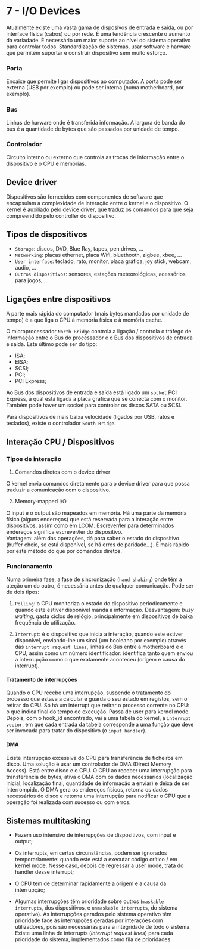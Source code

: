 # 7 - I/O Devices

Atualmente existe uma vasta gama de disposivos de entrada e saída, ou por interface física (cabos) ou por rede. É uma tendência crescente o aumento da variadade. É necessário um maior suporte ao nível do sistema operativo para controlar todos. Standardização de sistemas, usar software e harware que permitem suportar e construir dispositivo sem muito esforço.  

### Porta

Encaixe que permite ligar dispositivos ao computador. A porta pode ser externa (USB por exemplo) ou pode ser interna (numa motherboard, por exemplo).

### Bus

Linhas de harware onde é transferida informação. A largura de banda do bus é a quantidade de bytes que são passados por unidade de tempo.

### Controlador

Circuito interno ou externo que controla as trocas de informação entre o dispositivo e o CPU e memórias. 

## Device driver

Dispositivos são fornecidos com componentes de software que encapsulam a complexidade de interação entre o kernel e o dispositivo. O kernel é auxiliado pelo device driver, que traduz os comandos para que seja compreendido pelo controller do dispositivo.

## Tipos de dispositivos

- `Storage`: discos, DVD, Blue Ray, tapes, pen drives, ...
- `Networking`: placas ethernet, placa Wifi, bluethooth, zigbee, xbee, ...
- `User interface`: teclado, rato, monitor, placa gráfica, joy stick, webcam, audio, ...
- `Outros dispositivos`: sensores, estações meteorológicas, acessórios para jogos, ...

## Ligações entre dispositivos

A parte mais rápida do computador (mais bytes mandados por unidade de tempo) é a que liga o CPU à memória física e à memória cache. 

O microprocessador `North Bridge` controla a ligação / controla o tráfego de informação entre o Bus do processador e o Bus dos dispositivos de entrada e saída. Este último pode ser do tipo:
- ISA;
- EISA;
- SCSI;
- PCI;
- PCI Express;

Ao Bus dos dispositivos de entrada e saída está ligado um `socket` PCI Express, à qual está ligada a placa gráfica que se conecta com o monitor. Também pode haver um socket para controlar os discos SATA ou SCSI.

Para dispositivos de mais baixa velocidade (ligados por USB, ratos e teclados), existe o controlador `South Bridge`.

## Interação CPU / Dispositivos

### Tipos de interação

1. Comandos diretos com o device driver

O kernel envia comandos diretamente para o device driver para que possa traduzir a comunicação com o dispositivo.

2. Memory-mapped I/O

O input e o output são mapeados em memória. Há uma parte da memória física (alguns endereços) que está reservada para a interação entre dispositivos, assim como em LCOM. Escrever/ler para determinados endereços significa escrever/ler do dispositivo.<br>
Vantagem: além das operações, dá para saber o estado do dispositivo (buffer cheio, se está disponível, se há erros de paridade...). É mais rápido por este método do que por comandos diretos.

### Funcionamento

Numa primeira fase, a fase de sincronização (`hand shaking`) onde têm a ateção um do outro, é necessária antes de qualquer comunicação. Pode ser de dois tipos:

1. `Polling`: o CPU monitoriza o estado do dispositivo periodicamente e quando este estiver disponível manda a informação. Desvantagem: *busy waiting*, gasta ciclos de relógio, principalmente em dispositivos de baixa frequência de utilização.

2. `Interrupt`: é o dispositivo que inicia a interação, quando este estiver disponível, enviando-lhe um sinal (um booleano por exemplo) através das `interrupt request lines`, linhas do Bus entre a motherboard e o CPU, assim como um número identificador: identifica tanto quem enviou a interrupção como o que exatamente aconteceu (origem e causa do interrupt).

#### Tratamento de interrupções

Quando o CPU recebe uma interrupção, suspende o tratamento do processo que estava a calcular e guarda o seu estado em registos, sem o retirar do CPU. Só há um interrupt que retirar o processo corrente no CPU: o que indica final do tempo de execução. Passa de user para kernel mode. Depois, com o hook_id encontrado, vai a uma tabela do kernel, a `interrupt vector`, em que cada entrada da tabela corresponde a uma função que deve ser invocada para tratar do dispositivo (o `input handler`). 

#### DMA

Existe interrupção excessiva do CPU para transferência de ficheiros em disco. Uma solução é usar um controlador de DMA (Direct Memory Access). Está entre disco e o CPU. O CPU ao receber uma interrupção para transferência de bytes, ativa o DMA com os dados necessários (localização inicial, localização final, quantidade de informação a enviar) e deixa de ser interrompido. O DMA gera os endereços físicos, retorna os dados necessários do disco e retorna uma interrupção para notificar o CPU que a operação foi realizada com sucesso ou com erros.

## Sistemas multitasking

- Fazem uso intensivo de interrupções de dispositivos, com input e output;

- Os interrupts, em certas circunstâncias, podem ser ignorados temporariamente: quando este está a executar código crítico / em kernel mode. Nesse caso, depois de regressar a user mode, trata do handler desse interrupt;

- O CPU tem de determinar rapidamente a origem e a causa da interrupção;

- Algumas interrupções têm prioridade sobre outros (`maskable interrupts`, dos dispositivos, e `unmaskable interrupts`, do sistema operativo). As interrupções gerados pelo sistema operativo têm prioridade face às interrupções geradas por interações com utilizadores, pois são necessárias para a integridade de todo o sistema. Existe uma linha de interrupts (*interrupt request lines*) para cada prioridade do sistema, implementados como fila de prioridades.